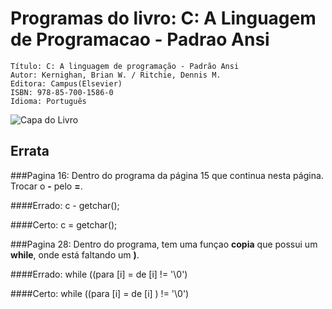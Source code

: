 Programas do livro: C: A Linguagem de Programacao - Padrao Ansi     
================================================================   
	Título: C: A linguagem de programação - Padrão Ansi   
	Autor: Kernighan, Brian W. / Ritchie, Dennis M.  
	Editora: Campus(Elsevier)   
	ISBN: 978-85-700-1586-0  
	Idioma: Português   

     
![Capa do Livro](https://github.com/0xac0/LivroC/raw/master/capa.jpg)
## Errata

###Pagina 16:
Dentro do programa da página 15 que continua nesta página. Trocar o **-** pelo **=**. 

####Errado:
	c - getchar();

####Certo:
	c = getchar();

###Pagina 28:
Dentro do programa, tem uma funçao **copia** que possui um **while**, onde está faltando um **)**.

####Errado:
	while ((para [i] = de [i] != '\0')

####Certo:
	while ((para [i] = de [i] ) != '\0')
